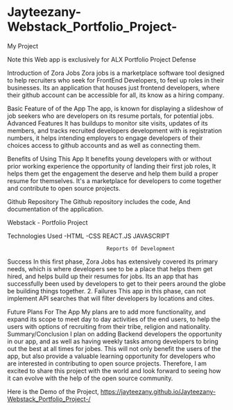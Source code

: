 # Jayteezany-Webstack_Portfolio_Project-
My Project

Note this Web app is exclusively for ALX Portfolio Project Defense




Introduction of  Zora Jobs
Zora jobs is a marketplace software tool designed to help recruiters who seek for FrontEnd Developers, to feel up roles in their businesses. 
Its an application that houses just frontend developers, where their github account can be accessible for all, its know as a hiring company. 

Basic Feature of of the App
    The app, is known for displaying a slideshow of job seekers who are developers on its resume portals, for potential jobs.
Advanced Features
It has buildups to monitor site visits, updates of its members, and tracks recruited developers development with is registration numbers, it helps intending employers to engage developers of their choices access to github accounts and as well as connecting  them. 

Benefits of Using This App
 It benefits young developers with or without prior working experience the opportunity of landing their first job roles,
It helps them get the engagement the deserve and help them build a proper resume for themselves.
It's a marketplace for developers to come together and contribute to open source projects.

Github Repository 
The Github repository includes the code,
And documentation of the application.


Webstack - Portfolio Project

Technologies Used
-HTML
-CSS
REACT.JS
JAVASCRIPT



                                    Reports Of Development
Success
In this first phase, Zora Jobs has extensively covered its primary needs, which is where developers see to be a place that helps them get hired, and helps  build up their resumes for jobs.
  Its an app that has successfully been used by developers to get to their peers around the globe be building things together.
  2.   Failures 
This app in this phase, can not implement API searches that will filter developers by locations and cites. 

Future Plans For The App
My plans are to add more functionality, and expand its scope to meet day to day activities of the end users, to help the users with options of recruiting from their tribe, religion and nationality. 
Summary/Conclusion 
 I plan on adding Backend developers the opportunity in our app, and as well as having weekly tasks among developers to bring out the best at all times for jobes.
This will not only benefit the users of the app, but also provide a valuable learning opportunity for developers who are interested in contributing to open source projects. Therefore, I am excited to share this project with the world and look forward to seeing how it can evolve with the help of the open source community.

Here is the Demo of the Project,
https://jayteezany.github.io/Jayteezany-Webstack_Portfolio_Project-/















